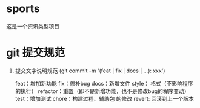 # sports
这是一个资讯类型项目

# git 提交规范
1. 提交文字说明规范 (git commit -m '(feat | fix | docs | ...): xxx')

   feat：增加新功能
   fix：修补bug
   docs：新增文件
   style： 格式（不影响程序的执行）
   refactor：重置（即不是新增功能，也不是修改bug的程序变动）
   test：增加测试
   chore：构建过程、辅助包 的修改
   revert: 回滚到上一个版本
